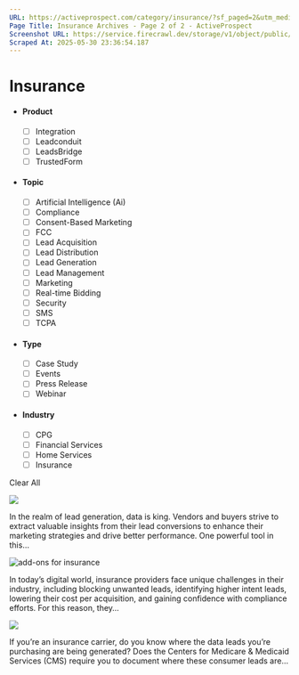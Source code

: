 ```yaml
---
URL: https://activeprospect.com/category/insurance/?sf_paged=2&utm_medium=Email&utm_source=Website&utm_campaign=AP-Email-InsideCBM-Nov
Page Title: Insurance Archives - Page 2 of 2 - ActiveProspect
Screenshot URL: https://service.firecrawl.dev/storage/v1/object/public/media/screenshot-0b5171ae-f365-4c83-ae92-c5c08f7b5b98.png
Scraped At: 2025-05-30 23:36:54.187
---
```

# Insurance



- #### Product


  - [ ] Integration
  - [ ] Leadconduit
  - [ ] LeadsBridge
  - [ ] TrustedForm
- #### Topic


  - [ ] Artificial Intelligence (Ai)
  - [ ] Compliance
  - [ ] Consent-Based Marketing
  - [ ] FCC
  - [ ] Lead Acquisition
  - [ ] Lead Distribution
  - [ ] Lead Generation
  - [ ] Lead Management
  - [ ] Marketing
  - [ ] Real-time Bidding
  - [ ] Security
  - [ ] SMS
  - [ ] TCPA
- #### Type


  - [ ] Case Study
  - [ ] Events
  - [ ] Press Release
  - [ ] Webinar
- #### Industry


  - [ ] CPG
  - [ ] Financial Services
  - [ ] Home Services
  - [ ] Insurance

Clear All

![](https://activeprospect.com/wp-content/uploads/2023/07/Sub-Ids_feat-400x300.png)



In the realm of lead generation, data is king. Vendors and buyers strive to extract valuable insights from their lead conversions to enhance their marketing strategies and drive better performance. One powerful tool in this…


![add-ons for insurance](https://activeprospect.com/wp-content/uploads/2023/07/INS_Add-ons_feat-400x300.png)



In today’s digital world, insurance providers face unique challenges in their industry, including blocking unwanted leads, identifying higher intent leads, lowering their cost per acquisition, and gaining confidence with compliance efforts. For this reason, they…


![](https://activeprospect.com/wp-content/uploads/2021/11/WebsiteOrigin_feat-400x300.png)



If you’re an insurance carrier, do you know where the data leads you’re purchasing are being generated? Does the Centers for Medicare & Medicaid Services (CMS) require you to document where these consumer leads are…



